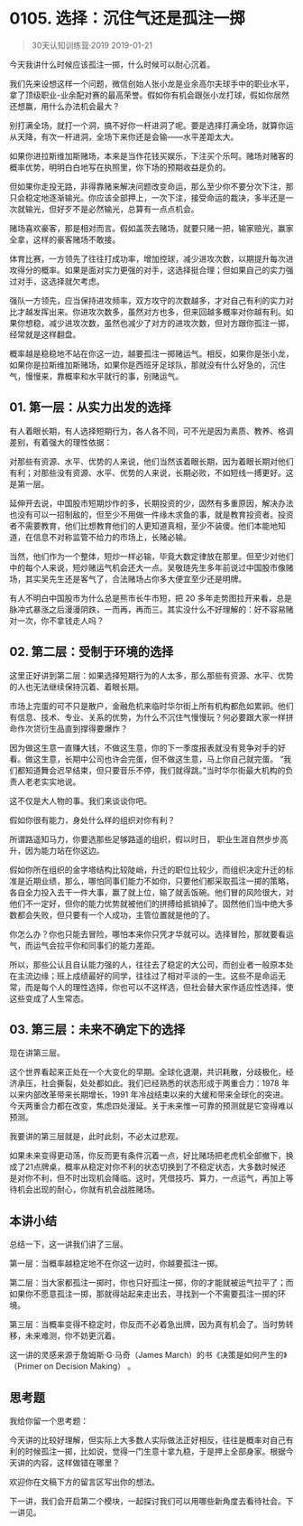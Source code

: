 # 0105. 选择：沉住气还是孤注一掷
> 30天认知训练营·2019
2019-01-21

今天我讲什么时候应该孤注一掷，什么时候可以耐心沉着。

我们先来设想这样一个问题，微信创始人张小龙是业余高尔夫球手中的职业水平，拿了顶级职业-业余配对赛的最高荣誉。假如你有机会跟张小龙打球，假如你居然还想赢，用什么办法机会最大？

别打满全场，就打一个洞，搞不好你一杆进洞了呢。要是选择打满全场，就算你运从天降，有次一杆进洞，全场下来你还是会输——水平差距太大。

如果你进拉斯维加斯赌场，本来是当作花钱买娱乐，下注买个乐呵。赌场对赌客的概率优势，明明白白地写在执照里，你下场的预期收益是负的。

但如果你走投无路，非得靠赌来解决问题改变命运，那么至少你不要分次下注，那只会稳定地逐渐输光。你应该全部押上，一次下注，接受命运的裁决，多半还是一次就输光，但好歹不是必然输光，总算有一点点机会。

赌场喜欢豪客，那是相对而言。假如盖茨去赌场，就要只赌一把，输家赔光，赢家全拿，这样的豪客赌场不敢接。

体育比赛，一方领先了往往打成功率，增加控球，减少进攻次数，以期提升每次进攻得分的概率。如果是面对实力更强的对手，这选择挺合理；但如果自己的实力强过对手，这选择就欠考虑。

强队一方领先，应当保持进攻频率，双方攻守的次数越多，才对自己有利的实力对比才越发挥出来。你进攻次数多，虽然对方也多，但来回越多概率对你越有利。如果你想稳，减少进攻次数，虽然也减少了对方的进攻次数，但对方跟你孤注一掷，经常就是这样翻盘。

概率越是稳稳地不站在你这一边，越要孤注一掷赌运气。相反，如果你是张小龙，如果你是拉斯维加斯赌场，如果你是西班牙足球队，那就没有什么好急的，沉住气，慢慢来，靠概率和水平就行的事，别赌运气。

## 01. 第一层：从实力出发的选择

有人着眼长期，有人选择短期行为，各人各不同，可不光是因为素质、教养、格调差别，有着强大的理性依据：

对那些有资源、水平、优势的人来说，他们当然该着眼长期，因为着眼长期对他们有利；对那些没有资源、水平、优势的人来说，长期必败，不如短线一搏更好。这是第一层。

延伸开去说，中国股市短期炒作的多，长期投资的少，固然有多重原因，解决办法也没有可以一招制敌的，但至少不用做一件缘木求鱼的事，就是教育投资者。投资者不需要教育，他们比想教育他们的人更知道真相，至少不装傻。他们本能地知道，在信息不对称监管不给力的市场上，长赌必输。

当然，他们作为一个整体，短炒一样必输，毕竟大数定律放在那里。但至少对他们中的每个人来说，短炒赌运气机会还大一点。吴敬琏先生多年前说过中国股市像赌场，其实吴先生还是客气了，合法赌场占你多大便宜至少还是明牌。

有人不明白中国股市为什么总是熊市长牛市短，把 20 多年走势图拉开来看，总是脉冲式暴涨之后漫漫阴跌，一而再，再而三。其实没什么不好理解的：好不容易赌对一次，你不拿钱走人吗？

## 02. 第二层：受制于环境的选择

这里正好讲到第二层：如果选择短期行为的人太多，那么那些有资源、水平、优势的人也无法继续保持沉着、着眼长期。

市场上完蛋的可不只是散户，金融危机来临时华尔街上所有机构都危如累卵。他们有信息、技术、专业、关系的优势，为什么不沉住气慢慢玩？何必要跟大家一样拼命作次贷衍生品直到撑得要爆炸？

因为做这生意一直赚大钱，不做这生意，你的下一季度报表就没有竞争对手的好看。做这生意，长期中公司也许会完蛋，但不做这生意，马上你自己就完蛋。 “我们都知道舞会迟早结束，但只要音乐不停，我们就得跳。”当时华尔街最大机构的负责人老老实实地说。

这不仅是大人物的事。我们来谈谈你吧。

假如你很有能力，身处什么样的组织对你有利？

所谓路遥知马力，你要选那些足够路遥的组织，假以时日， 职业生涯自然步步高升，因为能力站在你这边。

假如你所在组织的金字塔结构比较陡峭，升迁的职位比较少，而组织决定升迁的标准是近期业绩，那么，哪怕同事们能力不如你，只要他们都采取孤注一掷的策略，各自全力投入去干一件大事，赢了就上位，输了就丢饭碗。他们冒的风险很大，对他们不一定好，但你的能力优势就被他们的拼搏给抵销掉了。固然他们当中绝大多数都会失败，但只要有一个人成功，主管位置就是他的了。

你怎么办？你也只能去冒险，哪怕本来你只凭才华就可以。选择冒险，那就要看运气，而运气会拉平你和同事们的能力差距。

所以，那些公认且自认能力强的人，往往去了稳定的大公司，而创业者一般原本处在主流边缘；班上成绩最好的同学，往往过了相对平淡的一生。这些不是命运无常，而是每个人的理性选择，你也可以不这样选，但社会替大家作适应性选择，使这些变成了人生常态。

## 03. 第三层：未来不确定下的选择

现在讲第三层。

这个世界看起来正处在一个大变化的早期。全球化退潮，共识耗散，分歧极化，经济承压，社会撕裂，处处都如此。我们已经熟悉的状态形成于两重合力：1978 年以来内部改革带来长期增长，1991 年冷战结束以来的大缓和带来全球化的突进。今天两重合力都在改变，焦虑四处漫延。关于未来惟一可靠的预测就是它变得难以预测。

我要讲的第三层就是，此时此刻，不必太过悲观。

如果未来变得更动荡，你反而更有条件沉着一点，好比赌场把老虎机全部撤下，换成了21点牌桌，概率从稳定对你不利的状态切换到了不稳定状态，大多数时候还是对你不利，但不时出现机会降临。这时，凭借技巧、算力，一点运气，再加上等待机会出现的耐心，你就有机会战胜赌场。

## 本讲小结

总结一下，这一讲我们讲了三层。

第一层：当概率越稳定地不在你这一边时，你越要孤注一掷。

第二层：当大家都孤注一掷时，你也只好孤注一掷，你的才能就被运气拉平了；而如果你不愿意孤注一掷，那就得站起来走出去，寻找到一个不需要孤注一掷的环境。

第三层：当概率变得不稳定时，你反而不必着急出牌，因为真有机会了。当时势转移，未来难测，你不妨更沉着。

这一讲的灵感来源于詹姆斯·G·马奇（James March）的书《决策是如何产生的》（Primer on Decision Making） 。

## 思考题

我给你留一个思考题：

今天讲的比较好理解，但实际上大多数人实际做法正好相反，往往是概率对自己有利的时候孤注一掷，比如说，觉得一门生意十拿九稳，于是押上全部身家。根据今天讲的内容，这样做错在哪里？

欢迎你在文稿下方的留言区写出你的想法。

下一讲，我们会开启第二个模块，一起探讨我们可以用哪些新角度去看待社会。下一讲见。

